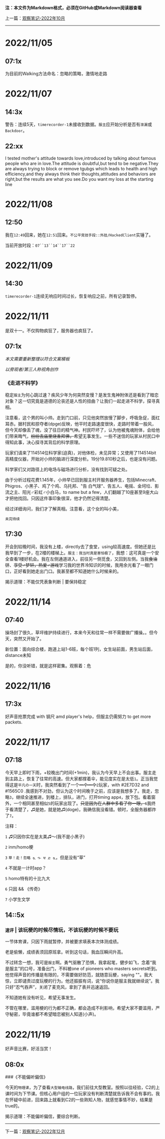 **注：本文件为Markdown格式，必须在GitHub或Markdown阅读器查看**

上一篇：[观察笔记-2022年10月](./%E8%A7%82%E5%AF%9F%E7%AC%94%E8%AE%B0-2022%E5%B9%B410%E6%9C%88.md)

--------

# 2022/11/05

## 07:1x

为目前的Walking方法命名：忽略的策略，激情地走路

# 2022/11/07

## 14:3x

警告：连续5天，`timerecorder-1`未接收到数据。`服主`应开始分析是否有`泄漏`或`Backdoor`。

## 22:xx

I tested mother's attitude towards love,introduced by talking about famous people who are in love.The attitude is doubtful,but tend to be negative.They are always trying to block or remove tgubgs which leads to health and high efficiency,and they always think their thoughts,attitudes and behaviors are right,but the results are what you see.Do you want my loss at the starting line

# 2022/11/08

## 12:50

我在`12:49`回来，她在`12:51`回来。`不公平竞技手段::外挂/HackedClient`实锤了。

当前开放时段：`07``13``14``17``22`

# 2022/11/09

## 14:30

`timerecorder-1`连续无响应时间过长，恢复响应之前，所有记录暂停。

# 2022/11/11

是双十一。不仅购物疯狂了，服务器也疯狂了。

## 07:1x

*本文需要重新整理以符合文案模板*

*以旁观者/第三人称视角创作*

### 《走进不科学》

稳定`服主`为何心跳过速？疾风少年为何突然变慢？是发生鬼神附体还是看到了暗恋对象？这一切究竟是道德的沦丧还是人性的扭曲？让我们一起走进不科学，探寻真相。

注意看，这个男的叫小帅。走到门口前，只见他突然放慢了脚步，呼吸急促，面红耳赤。据村民和掠夺者(dpge)反映，他平时走路速度很快，走路时带着一股风，但今天却像丢了魂，没了往日的精气神。村民吓坏了，认为他被鬼魂附体，会给他们带来晦气，~~纷纷去庙里烧香拜佛，~~希望无事发生。一些不迷信的玩家从村民口中得知此事，决心探寻其背后的科学原理。

玩家们请来了114514位科学家(迫真)，对他体检，未见异常；又使用了114514bit高精度仪器，开始对小帅的脑进行深度分析。19分19.810秒之后，也是没有问题。

科学家们又对路径上的电场与磁场进行分析，没有找到可疑之处。

由于分析过程花费1.145年，小帅早已回到服主村开服务器养生，包括Minecraft、Phigros、小黑子、鸡了个鸡、乌托邦、"告 白气球"、告五人、电摇、金坷垃、影流之主、阳光♂彩虹♂小白马，to name but a few，人们翻越了10座甚至9座大山才把他找回。只因这件事印象很深，他才仍然记得清楚。

经过详细询问，我们才了解真相。注意看，这个女的叫小美，

`未完待续`

## 17:30

开会到较晚时间，我没有上楼，directly去了食堂，using较高速度。但她还是比我早到了一步，在2楼的楼梯上。`服主：我当时真是害怕极了`，我想：这可真是一个安全查看1楼好机会。我在左侧通道进入，前往另一侧觅食，又回到左侧。当我~~食油饼~~、~~享受♂梦轩，热爱♂游戏~~学习我的世界冷知识的时候，我用余光看了一眼门口，正好看到她走出门口。我甚至都不知道她什么时候来的。

揭示道理：不能仅凭表象判断 | 要保持稳定

# 2022/11/14

## 07:40

操场封了很久，草坪维护持续进行，本来今天和往常一样不需要做广播操。。但今天，突然又开始了。

新位置：面向综合楼，跑道上站1-6班，每个班1列，女生站前面，男生站后面，distance未知

是的，你没听错，就是这样密集。观察着：危

# 2022/11/16

## 17:3x

好声音抢票完成 with 钢尺 amd player's help，但服主仍需努力 to get more packets.

# 2022/11/17

## 07:18

今天早上即时下雨，+较晚出门时间(+1min)，我认为今天早上不会出事。服主走到主路上，恢复了往常的高速。但大家都撑着伞，能见度实在是太低`1`。正当我觉得这是`平凡の一天`时，我突然看到了一个~~一个一个~~`2`玩家，with #2E7D32 and #1565C0 .我感到不对劲，但认为这个时间晚于之前，应该是我想多了。我走，忽略`3`，继续全速推进，到楼上，排队，进门，打开timing app`4`，放下包。看着窗外，一个相同甚至相似`5`的玩家出现了。~~只是因为在人群中多看了你一眼，~~`6`我终于看清楚了，♫是她，就是她♫(doge)，我确信我没看错。顿时，全服务器都炸了`7`。

注释：

`1` ♫只因你实在是太美♫～(我不是小黑子)

`2` inm/homo梗

`3` `草！走！忽略 ጿ ኈ ቼ ዽ ጿ`，但是没有“草”

`4` 不就是一计时app？

`5` homo特有的十比九大

`6` 只因 && 《传奇》

`7` 小学生文学

## 14::5x

### `速评` | 该玩梗的时候尽情玩，不该玩梗的时候不要玩

一节体育课，只因下雨就暂停，并被要求填表本次体测成绩。

老是偷懒，成绩表须回原班拿。听到这句话，我血压瞬间升高。

不过转念一想，我可是`服主`啊。勇气驱散了恐惧，我拿起笔，健步如飞，念着“我是服主”的口号，准备出门，不料被one of pioneers who masters secrets听到。他觉得声音的传播是有限的，不需要做好防范，就随意玩梗，saying ""。我大惊，立即谴责过度玩梗的行为。他还振振有词，说“你说你是服主我就继续说”。我只好“忍气吞声”，关闭了麦克风，拿到了表并迅速返回。

不知道她有没有听见，希望无事发生。

不管在哪里，滥用梗的行为都不正确，都会造成不利影响，希望大家不要滥用，严守秘密，毕竟谁都不希望暗恋被别人知道(小声)。

# 2022/11/19

好声音比赛，好活当赏！

## 08:0x

###《不能偏听偏信》

今天的`物理课`，为了查看`大型输电线路`，我们前往大型教室。按照以往经验，C2的上课时间为下节课。但核心用户组的一位玩家没有判断清楚就告诉我不会有事的。我在怀疑中前进，回来路上就看到C2的一些熟知人物，就感觉事情不妙，结果是true的。

揭示道理：不能偏听偏信，要综合判断。

--------

下一篇：[观察笔记-2022年12月](./%E8%A7%82%E5%AF%9F%E7%AC%94%E8%AE%B0-2022%E5%B9%B412%E6%9C%88.md)
